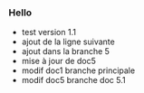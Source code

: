 ### Hello

* test version 1.1
* ajout de la ligne suivante
* ajout dans la branche 5
* mise à jour de doc5
* modif doc1 branche principale
* modif doc5 branche doc 5.1

